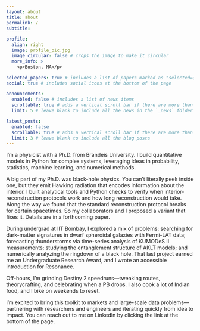 ```yaml
---
layout: about
title: about
permalink: /
subtitle: 

profile:
  align: right
  image: profile_pic.jpg
  image_circular: false # crops the image to make it circular
  more_info: >
    <p>Boston, MA</p>

selected_papers: true # includes a list of papers marked as "selected={true}"
social: true # includes social icons at the bottom of the page

announcements:
  enabled: false # includes a list of news items
  scrollable: true # adds a vertical scroll bar if there are more than 3 news items
  limit: 5 # leave blank to include all the news in the `_news` folder

latest_posts:
  enabled: false
  scrollable: true # adds a vertical scroll bar if there are more than 3 new posts items
  limit: 3 # leave blank to include all the blog posts
---
```


I’m a physicist with a Ph.D. from Brandeis University. I build quantitative models in Python for complex systems, leveraging ideas in probability, statistics, machine learning, and numerical methods.

A big part of my Ph.D. was black-hole physics. You can’t literally peek inside one, but they emit Hawking radiation that encodes information about the interior. I built analytical tools and Python checks to verify when interior-reconstruction protocols work and how long reconstruction would take. Along the way we found that the standard reconstruction protocol breaks for certain spacetimes. So my collaborators and I proposed a variant that fixes it. Details are in a forthcoming paper.

During undergrad at IIT Bombay, I explored a mix of problems: searching for dark-matter signatures in dwarf spheroidal galaxies with Fermi-LAT data; forecasting thunderstorms via time-series analysis of KUMODeS II measurements; studying the entanglement structure of AKLT models; and numerically analyzing the ringdown of a black hole. That last project earned me an Undergraduate Research Award, and I wrote an accessible introduction for Resonance.

Off-hours, I’m grinding Destiny 2 speedruns—tweaking routes, theorycrafting, and celebrating when a PB drops. I also cook a lot of Indian food, and I bike on weekends to reset.

I’m excited to bring this toolkit to markets and large-scale data problems—partnering with researchers and engineers and iterating quickly from idea to impact. You can reach out to me on LinkedIn by clicking the link at the bottom of the page.


<!-- 
**Core stack:** Python, SQL, Pandas, NumPy, SciPy, scikit-learn  
**What I value:** measurable impact, well-tested code, explainable models, and clear communication# Write your biography here. Tell the world about yourself. Link to your favorite [subreddit](http://reddit.com). You can put a picture in, too. The code is already in, just name your picture `prof_pic.jpg` and put it in the `img/` folder.

#Put your address / P.O. box / other info right below your picture. You can also disable any of these elements by editing `profile` property of the YAML header of your `_pages/about.md`. Edit `_bibliography/papers.bib` and Jekyll will render your [publications page](/al-folio/publications/) automatically.

#Link to your social media connections, too. This theme is set up to use [Font Awesome icons](https://fontawesome.com/) and [Academicons](https://jpswalsh.github.io/academicons/), like the ones below. Add your Facebook, Twitter, LinkedIn, Google Scholar, or just disable all of them. -->
